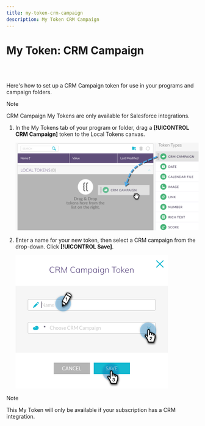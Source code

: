 ```yaml
---
title: my-token-crm-campaign
description: My Token CRM Campaign
---
```


# My Token: CRM Campaign

<br>&nbsp;

Here's how to set up a CRM Campaign token for use in your programs and campaign folders.

>[!NOTE]
>
>CRM Campaign My Tokens are only available for Salesforce integrations.

1. In the My Tokens tab of your program or folder, drag a **[!UICONTROL CRM Campaign]** token to the Local Tokens canvas.

   ![Image One](/help/sky/assets/my-tokens/my-token-crm-campaign/my-token-crm-campaign-1.png)

2. Enter a name for your new token, then select a CRM campaign from the drop-down. Click **[!UICONTROL Save]**.

   ![Image Two](/help/sky/assets/my-tokens/my-token-crm-campaign/my-token-crm-campaign-2.png)

>[!NOTE]
>
>This My Token will only be available if your subscription has a CRM integration.
